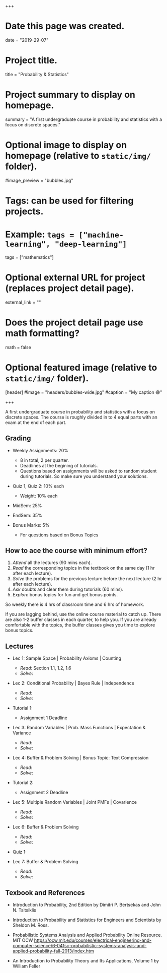 +++
# Date this page was created.
date = "2019-29-07"

# Project title.
title = "Probability & Statistics"

# Project summary to display on homepage.
summary = "A first undergraduate course in probability and statistics with a focus on discrete spaces."

# Optional image to display on homepage (relative to `static/img/` folder).
#image_preview = "bubbles.jpg"

# Tags: can be used for filtering projects.
# Example: `tags = ["machine-learning", "deep-learning"]`
tags = ["mathematics"]

# Optional external URL for project (replaces project detail page).
external_link = ""

# Does the project detail page use math formatting?
math = false

# Optional featured image (relative to `static/img/` folder).
[header]
#image = "headers/bubbles-wide.jpg"
#caption = "My caption :smile:"

+++

A first undergraduate course in probability and statistics with a focus on discrete spaces. The course is roughly divided in to 4 equal parts with an exam at the end of each part.


## Grading
- Weekly Assignments: 20%
  - 8 in total, 2 per quarter.
  - Deadlines at the begining of tutorials.
  - Questions based on assignments will be asked to random student during tutorials. So make sure you understand your solutions.

- Quiz 1, Quiz 2: 10% each
  - Weight: 10% each

- MidSem: 25%

- EndSem: 35%

- Bonus Marks: 5%
  - For questions based on Bonus Topics

## How to ace the course with minimum effort?
1. *Attend* all the lectures (90 mins each).
2. *Read* the corresponding topics in the textbook on the same day (1 hr after each lecture).
3. *Solve* the problems for the previous lecture before the next lecture (2 hr after each lecture).
4. *Ask* doubts and clear them during tutorials (60 mins).
5. *Explore* bonus topics for fun and get bonus points.

So weekly there is 4 hrs of classroom time and 6 hrs of homework.

If you are lagging behind, use the online course material to catch up. There are also 1-2 buffer classes in each quarter, to help you. If you are already comfortable with the topics, the buffer classes gives you time to explore bonus topics.


## Lectures

- Lec 1: Sample Space | Probability Axioms | Counting
    - *Read*: Section 1.1, 1.2, 1.6
    - *Solve*:

- Lec 2: Conditional Probability | Bayes Rule | Independence
    - *Read*:
    - *Solve*:

- Tutorial 1:
  - Assignment 1 Deadline

- Lec 3: Random Variables | Prob. Mass Functions | Expectation & Variance
    - *Read*:
    - *Solve*:

- Lec 4: Buffer & Problem Solving | Bonus Topic: Text Compression
    - *Read*:
    - *Solve*:

- Tutorial 2:
  - Assignment 2 Deadline

- Lec 5: Multiple Random Variables | Joint PMFs | Covarience
    - *Read*:
    - *Solve*:

- Lec 6: Buffer & Problem Solving
    - *Read*:
    - *Solve*:

- Quiz 1:

- Lec 7: Buffer & Problem Solving
    - *Read*:
    - *Solve*:


## Texbook and References

- Introduction to Probability, 2nd Edition
  by Dimitri P. Bertsekas and John N. Tsitsiklis

- Introduction to Probability and Statistics for Engineers and Scientists
  by Sheldon M. Ross.

- Probabilistic Systems Analysis and Applied Probability
  Online Resource. MIT OCW
  https://ocw.mit.edu/courses/electrical-engineering-and-computer-science/6-041sc-probabilistic-systems-analysis-and-applied-probability-fall-2013/index.htm

- An Introduction to Probability Theory and Its Applications, Volume 1
  by William Feller
